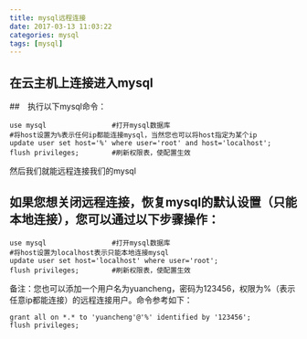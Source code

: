 ```yaml
---
title: mysql远程连接
date: 2017-03-13 11:03:22
categories: mysql
tags: [mysql]
---
```

## 在云主机上连接进入mysql
<!-- more -->
##　执行以下mysql命令：
``` shell
use mysql                #打开mysql数据库
#将host设置为%表示任何ip都能连接mysql，当然您也可以将host指定为某个ip
update user set host='%' where user='root' and host='localhost';
flush privileges;        #刷新权限表，使配置生效
```
然后我们就能远程连接我们的mysql

## 如果您想关闭远程连接，恢复mysql的默认设置（只能本地连接），您可以通过以下步骤操作：
``` shell
use mysql                #打开mysql数据库
#将host设置为localhost表示只能本地连接mysql
update user set host='localhost' where user='root';
flush privileges;        #刷新权限表，使配置生效
```
备注：您也可以添加一个用户名为yuancheng，密码为123456，权限为%（表示任意ip都能连接）的远程连接用户。命令参考如下：
``` shell
grant all on *.* to 'yuancheng'@'%' identified by '123456';
flush privileges;
```

